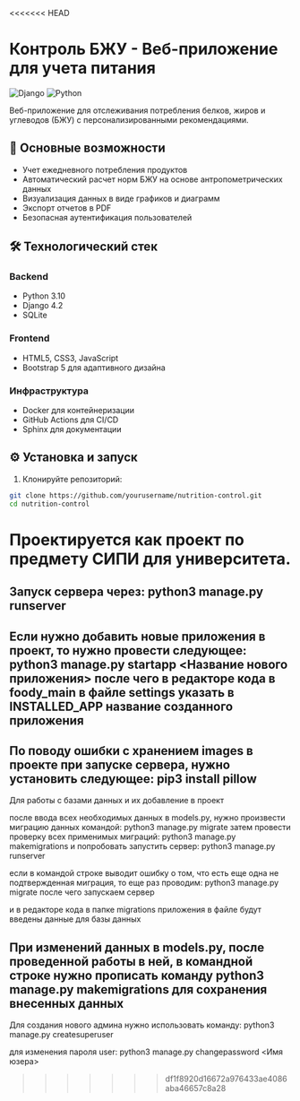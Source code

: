 <<<<<<< HEAD
# Контроль БЖУ - Веб-приложение для учета питания

![Django](https://img.shields.io/badge/Django-092E20?style=for-the-badge&logo=django&logoColor=white)
![Python](https://img.shields.io/badge/Python-3776AB?style=for-the-badge&logo=python&logoColor=white)

Веб-приложение для отслеживания потребления белков, жиров и углеводов (БЖУ) с персонализированными рекомендациями.

## 📌 Основные возможности

- Учет ежедневного потребления продуктов
- Автоматический расчет норм БЖУ на основе антропометрических данных
- Визуализация данных в виде графиков и диаграмм
- Экспорт отчетов в PDF
- Безопасная аутентификация пользователей

## 🛠 Технологический стек

### Backend
- Python 3.10
- Django 4.2
- SQLite 

### Frontend
- HTML5, CSS3, JavaScript
- Bootstrap 5 для адаптивного дизайна

### Инфраструктура
- Docker для контейнеризации
- GitHub Actions для CI/CD
- Sphinx для документации

## ⚙️ Установка и запуск

1. Клонируйте репозиторий:
```bash
git clone https://github.com/yourusername/nutrition-control.git
cd nutrition-control
```
Проектируется как проект по предмету СИПИ для университета.
=======
Запуск сервера через: python3 manage.py runserver
------------------------------------------------
Если нужно добавить новые приложения в проект, то нужно провести следующее:
python3 manage.py startapp <Название нового приложения>
после чего в редакторе кода в foody_main в файле settings указать в INSTALLED_APP название созданного приложения
------------------------------------------------
По поводу ошибки с хранением images в проекте при запуске сервера, нужно установить следующее: pip3 install pillow
------------------------------------------------
Для работы с базами данных и их добавление в проект

после ввода всех необходимых данных в models.py, нужно произвести миграцию данных командой: python3 manage.py migrate
затем провести проверку всех применимых миграций: python3 manage.py makemigrations
и попробовать запустить сервер: python3 manage.py runserver

если в командой строке выводит ошибку о том, что есть еще одна не подтвержденная миграция, то еще раз проводим: python3 manage.py migrate
после чего запускаем сервер

 и в редакторе кода в папке migrations приложения в файле будут введены данные для базы данных

При изменений данных в models.py, после проведенной работы в ней, в командной строке нужно прописать команду python3 manage.py makemigrations 
для сохранения внесенных данных
-----------------------------------------------
Для создания нового админа нужно использовать команду:
python3 manage.py createsuperuser

для изменения пароля user: python3 manage.py changepassword <Имя юзера>
>>>>>>> df1f8920d16672a976433ae4086aba46657c8a28
